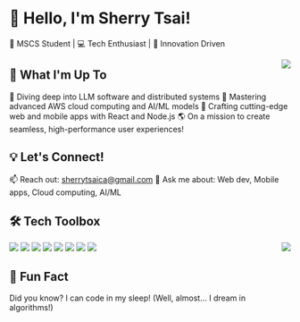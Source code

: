# 👋 Hello, I'm Sherry Tsai!
🚀 MSCS Student | 💻 Tech Enthusiast | 🌟 Innovation Driven

<img align="right" src="https://github-readme-stats.vercel.app/api/top-langs/?username=sthh-hub&layout=compact&theme=radical&icon_color=FF69B4&bg_color=30,FF69B4,9370DB&title_color=FFFFFF&text_color=FFFFFF&hide_border=true">

## 🎯 What I'm Up To

🔬 Diving deep into LLM software and distributed systems
🌱 Mastering advanced AWS cloud computing and AI/ML models
🚀 Crafting cutting-edge web and mobile apps with React and Node.js
🌎 On a mission to create seamless, high-performance user experiences!

## 💡 Let's Connect!

📫 Reach out: sherrytsaica@gmail.com
💬 Ask me about: Web dev, Mobile apps, Cloud computing, AI/ML

## 🛠️ Tech Toolbox

<img align="right" src="https://github-readme-stats.vercel.app/api?username=sthh-hub&show_icons=true&count_private=true&theme=radical&icon_color=FF69B4&bg_color=30,FF69B4,9370DB&title_color=FFFFFF&text_color=FFFFFF&hide_border=true&include_all_commits=true&custom_title=Sherry's+GitHub+Journey">

<div align="left">
  <img src="https://img.shields.io/badge/-Python-3776AB?style=for-the-badge&logo=python&logoColor=white" />
  <img src="https://img.shields.io/badge/-Java-007396?style=for-the-badge&logo=java&logoColor=white" />
  <img src="https://img.shields.io/badge/-JavaScript-F7DF1E?style=for-the-badge&logo=javascript&logoColor=black" />
  <img src="https://img.shields.io/badge/-TypeScript-3178C6?style=for-the-badge&logo=typescript&logoColor=white" />
  <img src="https://img.shields.io/badge/-React-61DAFB?style=for-the-badge&logo=react&logoColor=black" />
  <img src="https://img.shields.io/badge/-Node.js-339933?style=for-the-badge&logo=node.js&logoColor=white" />
  <img src="https://img.shields.io/badge/-Docker-2496ED?style=for-the-badge&logo=docker&logoColor=white" />
  <img src="https://img.shields.io/badge/-AWS-232F3E?style=for-the-badge&logo=amazon-aws&logoColor=white" />
</div>

## 🌈 Fun Fact

Did you know? I can code in my sleep! (Well, almost... I dream in algorithms!)
